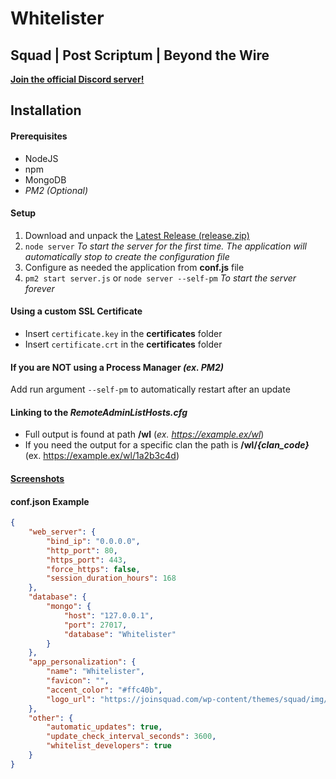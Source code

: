 # Whitelister
## Squad | Post Scriptum | Beyond the Wire
[**Join the official Discord server!**](https://discord.com/invite/5hfcjNYdCP)

## Installation
#### Prerequisites
- NodeJS
- npm
- MongoDB
- *PM2 (Optional)*

#### Setup
1. Download and unpack the [Latest Release (release.zip)](https://github.com/fantinodavide/Squad_Whitelister/releases/latest "Releases")
2. `node server` *To start the server for the first time. The application will automatically stop to create the configuration file*
3. Configure as needed the application from **conf.js** file
4. `pm2 start server.js` or `node server --self-pm` *To start the server forever*

#### Using a custom SSL Certificate
- Insert `certificate.key` in the **certificates** folder
- Insert `certificate.crt` in the **certificates** folder

#### If you are NOT using a Process Manager *(ex. PM2)*
Add run argument `--self-pm` to automatically restart after an update

#### Linking to the *RemoteAdminListHosts.cfg*
- Full output is found at path **/wl** (*ex. https://example.ex/wl*)
- If you need the output for a specific clan the path is **/wl/*{clan_code}*** (ex. https://example.ex/wl/1a2b3c4d)

#### [**Screenshots**](/screenshots) ####

#### conf.json Example
```json
{
	"web_server": {
		"bind_ip": "0.0.0.0",
		"http_port": 80,
		"https_port": 443,
		"force_https": false,
		"session_duration_hours": 168
	},
	"database": {
		"mongo": {
			"host": "127.0.0.1",
			"port": 27017,
			"database": "Whitelister"
		}
	},
	"app_personalization": {
		"name": "Whitelister",
		"favicon": "",
		"accent_color": "#ffc40b",
		"logo_url": "https://joinsquad.com/wp-content/themes/squad/img/logo.png"
	},
	"other": {
		"automatic_updates": true,
		"update_check_interval_seconds": 3600,
		"whitelist_developers": true
	}
}
```
